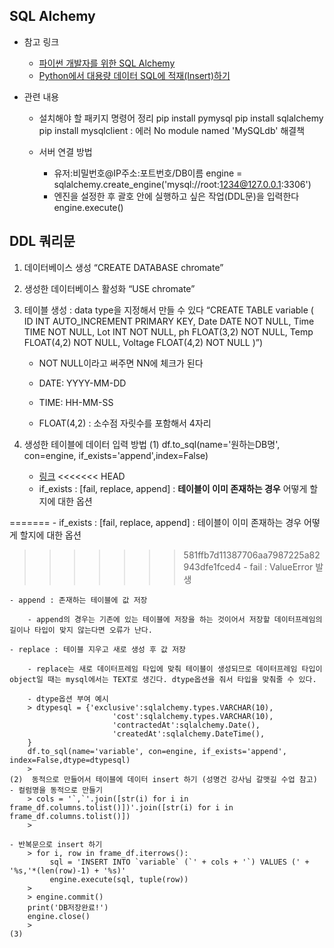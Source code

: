 ## SQL Alchemy
- 참고 링크
    - <a href="https://soogoonsoogoonpythonists.github.io/sqlalchemy-for-pythonist/tutorial/">파이썬 개발자를 위한 SQL Alchemy</a>
    - <a href="https://go-for-data.tistory.com/entry/01SQLBulkInsert/">Python에서 대용량 데이터 SQL에 적재(Insert)하기</a>

- 관련 내용

    - 설치해야 할 패키지 명령어 정리
        pip install pymysql
        pip install sqlalchemy
        pip install mysqlclient : 에러 No module named 'MySQLdb' 해결책
    - 서버 연결 방법

        - 유저:비밀번호@IP주소:포트번호/DB이름
            engine = sqlalchemy.create_engine('mysql://root:1234@127.0.0.1:3306')
        - 엔진을 설정한 후 괄호 안에 실행하고 싶은 작업(DDL문)을 입력한다
            engine.execute()

## DDL 쿼리문
1. 데이터베이스 생성
    “CREATE DATABASE chromate”
2. 생성한 데이터베이스 활성화
    “USE chromate”
3. 테이블 생성 : data type을 지정해서 만들 수 있다
    “CREATE TABLE variable ( ID INT AUTO_INCREMENT PRIMARY KEY, Date DATE NOT NULL, Time TIME NOT NULL, Lot INT NOT NULL, ph FLOAT(3,2) NOT NULL, Temp FLOAT(4,2) NOT NULL, Voltage FLOAT(4,2) NOT NULL )”)
    - NOT NULL이라고 써주면 NN에 체크가 된다

    - DATE: YYYY-MM-DD

    - TIME: HH-MM-SS

    - FLOAT(4,2) : 소수점 자릿수를 포함해서 4자리

4. 생성한 테이블에 데이터 입력 방법
    (1) df.to_sql(name='원하는DB명', con=engine, if_exists='append',index=False)
    - <a href=”[https://hongjuzzang.github.io/howto/dataframe_to_mysql/](https://hongjuzzang.github.io/howto/dataframe_to_mysql/)”>링크</a>
<<<<<<< HEAD
    - if_exists : [fail, replace, append] : **테이블이 이미 존재하는 경우** 어떻게 할지에 대한 옵션

=======
    - if_exists : [fail, replace, append] : 테이블이 이미 존재하는 경우 어떻게 할지에 대한 옵션
>>>>>>> 581ffb7d11387706aa7987225a82943dfe1fced4
    - fail : ValueError 발생

    - append : 존재하는 테이블에 값 저장

        - append의 경우는 기존에 있는 테이블에 저장을 하는 것이어서 저장할 데이터프레임의 길이나 타입이 맞지 않는다면 오류가 난다.

    - replace : 테이블 지우고 새로 생성 후 값 저장

        - replace는 새로 데이터프레임 타입에 맞춰 테이블이 생성되므로 데이터프레임 타입이 object일 때는 mysql에서는 TEXT로 생긴다. dtype옵션을 줘서 타입을 맞춰줄 수 있다.

        - dtype옵션 부여 예시
        > dtypesql = {'exclusive':sqlalchemy.types.VARCHAR(10),
                           'cost':sqlalchemy.types.VARCHAR(10),
                           'contractedAt':sqlalchemy.Date(),
                           'createdAt':sqlalchemy.DateTime(),
        }
        df.to_sql(name='variable', con=engine, if_exists='append', index=False,dtype=dtypesql)
        > 
    (2)  동적으로 만들어서 테이블에 데이터 insert 하기 (성명건 강사님 갈맷길 수업 참고)
    - 컬럼명을 동적으로 만들기
        > cols = '`,`'.join([str(i) for i in frame_df.columns.tolist()])'.join([str(i) for i in frame_df.columns.tolist()])
        > 
        
    - 반복문으로 insert 하기
        > for i, row in frame_df.iterrows():
             sql = 'INSERT INTO `variable` (`' + cols + '`) VALUES (' + '%s,'*(len(row)-1) + '%s)'
             engine.execute(sql, tuple(row))
        > 
        > engine.commit()
        print('DB저장완료!')
        engine.close()
        > 
    (3)
